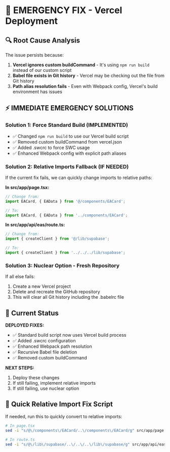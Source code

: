 # 🚨 EMERGENCY FIX - Vercel Deployment

## 🔍 Root Cause Analysis

The issue persists because:
1. **Vercel ignores custom buildCommand** - It's using `npm run build` instead of our custom script
2. **Babel file exists in Git history** - Vercel may be checking out the file from Git history
3. **Path alias resolution fails** - Even with Webpack config, Vercel's build environment has issues

## ⚡ IMMEDIATE EMERGENCY SOLUTIONS

### Solution 1: Force Standard Build (IMPLEMENTED)
- ✅ Changed `npm run build` to use our Vercel build script
- ✅ Removed custom buildCommand from vercel.json
- ✅ Added .swcrc to force SWC usage
- ✅ Enhanced Webpack config with explicit path aliases

### Solution 2: Relative Imports Fallback (IF NEEDED)
If the current fix fails, we can quickly change imports to relative paths:

**In src/app/page.tsx:**
```typescript
// Change from:
import EACard, { EAData } from '@/components/EACard';

// To:
import EACard, { EAData } from '../components/EACard';
```

**In src/app/api/eas/route.ts:**
```typescript
// Change from:
import { createClient } from '@/lib/supabase';

// To:
import { createClient } from '../../../lib/supabase';
```

### Solution 3: Nuclear Option - Fresh Repository
If all else fails:
1. Create a new Vercel project
2. Delete and recreate the GitHub repository
3. This will clear all Git history including the .babelrc file

## 🎯 Current Status

**DEPLOYED FIXES:**
- ✅ Standard build script now uses Vercel build process
- ✅ Added .swcrc configuration
- ✅ Enhanced Webpack path resolution
- ✅ Recursive Babel file deletion
- ✅ Removed custom buildCommand

**NEXT STEPS:**
1. Deploy these changes
2. If still failing, implement relative imports
3. If still failing, use nuclear option

## 🔧 Quick Relative Import Fix Script

If needed, run this to quickly convert to relative imports:

```bash
# In page.tsx
sed -i "s/@\/components\/EACard/..\/components\/EACard/g" src/app/page.tsx

# In route.ts  
sed -i "s/@\/lib\/supabase/..\/..\/..\/lib\/supabase/g" src/app/api/eas/route.ts
```
